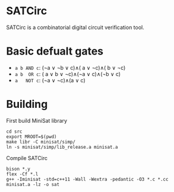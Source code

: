 # SATCirc

SATCirc is a combinatorial digital circuit verification tool.

# Basic defualt gates
* `a b AND c`: (¬a ∨ ¬b ∨  c)∧( a ∨ ¬c)∧( b ∨ ¬c)
* `a b  OR c`: ( a ∨  b ∨ ¬c)∧(¬a ∨  c)∧(¬b ∨  c)
* `a   NOT c`: (¬a ∨ ¬c)∧(a ∨ c)

# Building

First build MiniSat library
```shell
cd src
export MROOT=$(pwd)
make libr -C minisat/simp/
ln -s minisat/simp/lib_release.a minisat.a
```

Compile SATCirc
```shell
bison *.y
flex -Cf *.l
g++ -Iminisat -std=c++11 -Wall -Wextra -pedantic -O3 *.c *.cc minisat.a -lz -o sat
```
